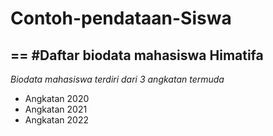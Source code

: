 # Contoh-pendataan-Siswa
==
#Daftar biodata mahasiswa Himatifa
--
*Biodata mahasiswa terdiri dari 3 angkatan termuda*
- Angkatan 2020
- Angkatan 2021
- Angkatan 2022
